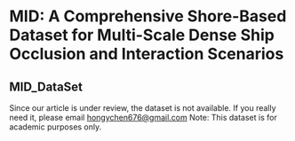 # MID: A Comprehensive Shore-Based Dataset for Multi-Scale Dense Ship Occlusion and Interaction Scenarios
## MID_DataSet

Since our article is under review, the dataset is not available. If you really need it, please email hongychen676@gmail.com
Note: This dataset is for academic purposes only.
